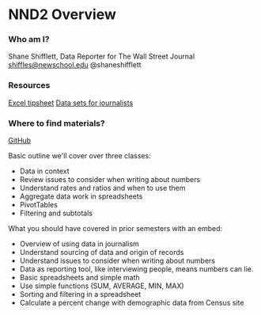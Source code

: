 # NND2 Overview

### Who am I?

Shane Shifflett, Data Reporter for The Wall Street Journal
shiffles@newschool.edu
@shaneshifflett

### Resources
[Excel tipsheet](https://drive.google.com/file/d/0B0F8GZ4RI4ZDUHpzYzUtR3dIUjA/view?usp=sharing)
[Data sets for journalists](http://cjlab.stanford.edu/2015/09/30/lab-launch-and-data-sets/)

### Where to find materials?

[GitHub](https://github.com/shaneshifflett/guides/tree/master/news-narrative-design/level-two/)

Basic outline we'll cover over three classes:

* Data in context
* Review issues to consider when writing about numbers
* Understand rates and ratios and when to use them
* Aggregate data work in spreadsheets
* PivotTables
* Filtering and subtotals

What you should have covered in prior semesters with an embed:

* Overview of using data in journalism
* Understand sourcing of data and origin of records	
* Understand issues to consider when writing about numbers
* Data as reporting tool, like interviewing people, means numbers can lie.
* Basic spreadsheets and simple math
* Use simple functions (SUM, AVERAGE, MIN, MAX)
* Sorting and filtering in a spreadsheet
* Calculate a percent change with demographic data from Census site 


